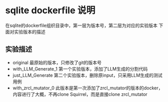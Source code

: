 # sqlite dockerfile 说明
在sqlite的dockerfile组织目录中，第一层为版本号，第二层为对应的实验版本
下面对实验版本的描述
## 实验描述
- original
  最原始的版本，只修改了git的版本号
- with_LLM_Generate_1
  第一个实验版本，添加了LLM生成的分割代码
- just_LLM_Generate
  第二个实验版本，删除原input，只采用LLM生成的测试用例
- with_zrcl_mutator_0
  此版本是第一次添加了zrcl_mutator的版本的docker，内容进行了大概，不再clone Squirrel，而是直接clone zrcl_mutator
  